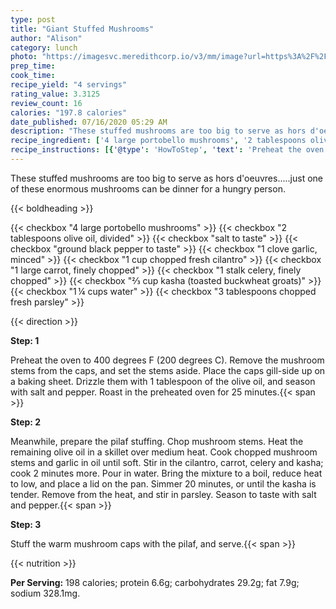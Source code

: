 ```yaml
---
type: post
title: "Giant Stuffed Mushrooms"
author: "Alison"
category: lunch
photo: "https://imagesvc.meredithcorp.io/v3/mm/image?url=https%3A%2F%2Fimages.media-allrecipes.com%2Fuserphotos%2F1896470.jpg"
prep_time: 
cook_time: 
recipe_yield: "4 servings"
rating_value: 3.3125
review_count: 16
calories: "197.8 calories"
date_published: 07/16/2020 05:29 AM
description: "These stuffed mushrooms are too big to serve as hors d'oeuvres.....just one of these enormous mushrooms can be dinner for a hungry person."
recipe_ingredient: ['4 large portobello mushrooms', '2 tablespoons olive oil, divided', 'salt to taste', 'ground black pepper to taste', '1 clove garlic, minced', '1 cup chopped fresh cilantro', '1 large carrot, finely chopped', '1 stalk celery, finely chopped', '⅔ cup kasha (toasted buckwheat groats)', '1\u2009¼ cups water', '3 tablespoons chopped fresh parsley']
recipe_instructions: [{'@type': 'HowToStep', 'text': 'Preheat the oven to 400 degrees F (200 degrees C). Remove the mushroom stems from the caps, and set the stems aside. Place the caps gill-side up on a baking sheet. Drizzle them with 1 tablespoon of the olive oil, and season with salt and pepper. Roast in the preheated oven for 25 minutes.\n'}, {'@type': 'HowToStep', 'text': 'Meanwhile, prepare the pilaf stuffing. Chop mushroom stems.  Heat the remaining olive oil in a skillet over medium heat. Cook chopped mushroom stems and garlic in oil until soft. Stir in the cilantro, carrot, celery and kasha; cook 2 minutes more. Pour in water. Bring the mixture to a boil, reduce heat to low, and place a lid on the pan. Simmer 20 minutes, or until the kasha is tender. Remove from the heat, and stir in parsley. Season to taste with salt and pepper.\n'}, {'@type': 'HowToStep', 'text': 'Stuff the warm mushroom caps with the pilaf, and serve.\n'}]
---
```


These stuffed mushrooms are too big to serve as hors d'oeuvres.....just one of these enormous mushrooms can be dinner for a hungry person. 

{{< boldheading >}}

{{< checkbox "4  large portobello mushrooms" >}}
{{< checkbox "2 tablespoons olive oil, divided" >}}
{{< checkbox "salt to taste" >}}
{{< checkbox "ground black pepper to taste" >}}
{{< checkbox "1 clove garlic, minced" >}}
{{< checkbox "1 cup chopped fresh cilantro" >}}
{{< checkbox "1 large carrot, finely chopped" >}}
{{< checkbox "1 stalk celery, finely chopped" >}}
{{< checkbox "⅔ cup kasha (toasted buckwheat groats)" >}}
{{< checkbox "1 ¼ cups water" >}}
{{< checkbox "3 tablespoons chopped fresh parsley" >}}


{{< direction >}}

**Step: 1**

Preheat the oven to 400 degrees F (200 degrees C). Remove the mushroom stems from the caps, and set the stems aside. Place the caps gill-side up on a baking sheet. Drizzle them with 1 tablespoon of the olive oil, and season with salt and pepper. Roast in the preheated oven for 25 minutes.{{< span >}}

**Step: 2**

Meanwhile, prepare the pilaf stuffing. Chop mushroom stems.  Heat the remaining olive oil in a skillet over medium heat. Cook chopped mushroom stems and garlic in oil until soft. Stir in the cilantro, carrot, celery and kasha; cook 2 minutes more. Pour in water. Bring the mixture to a boil, reduce heat to low, and place a lid on the pan. Simmer 20 minutes, or until the kasha is tender. Remove from the heat, and stir in parsley. Season to taste with salt and pepper.{{< span >}}

**Step: 3**

Stuff the warm mushroom caps with the pilaf, and serve.{{< span >}}

{{< nutrition >}}

**Per Serving:** 198 calories; protein 6.6g; carbohydrates 29.2g; fat 7.9g; sodium 328.1mg.